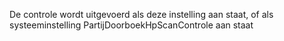 De controle wordt uitgevoerd als deze instelling aan staat, of als systeeminstelling PartijDoorboekHpScanControle aan staat